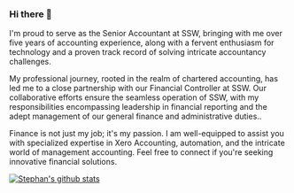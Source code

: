 ### Hi there 👋

I'm proud to serve as the Senior Accountant at SSW, bringing with me over five years of accounting experience, along with a fervent enthusiasm for technology and a proven track record of solving intricate accountancy challenges.

My professional journey, rooted in the realm of chartered accounting, has led me to a close partnership with our Financial Controller at SSW. Our collaborative efforts ensure the seamless operation of SSW, with my responsibilities encompassing leadership in financial reporting and the adept management of our general finance and administrative duties..

Finance is not just my job; it's my passion. I am well-equipped to assist you with specialized expertise in Xero Accounting, automation, and the intricate world of management accounting. Feel free to connect if you're seeking innovative financial solutions.


[![Stephan's github stats](https://github-readme-stats.vercel.app/api?username=stephanfakossw&theme=dark)](https://github.com/stephanfakossw/github-readme-stats)
